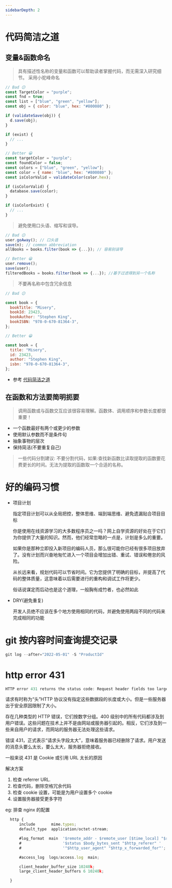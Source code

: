 ```yaml
---
sidebarDepth: 2
---
```


# 代码简洁之道

## 变量&函数命名

> 具有描述性名称的变量和函数可以帮助读者掌握代码，而无需深入研究细节。
> 采用小驼峰命名

```js
// Bad 😕
const TargetColor = "purple";
const fnd = true;
const list = ["blue", "green", "yellow"];
const obj = { color: "blue", hex: "#800080" };

if (validateSave(obj)) {
  d.save(obj);
}

if (exist) {
  // ...
}

// Better 😀
const targetColor = "purple";
const foundColor = false;
const colors = ["blue", "green", "yellow"];
const color = { name: "blue", hex: "#800080" };
const isColorValid = validateColor(color.hex);

if (isColorValid) {
  database.save(color);
}

if (isColorExist) {
  // ...
}
```

> 避免使用口头语、缩写和误导。

```js
// Bad 😕
user.goAway(); // 口头语
save(n); // common abbreviation
allBooks = books.filter(book => {...}); // 容易别误导

// Better 😀
user.remove();
save(user);
filteredBooks = books.filter(book => {...}); //基于过滤得到另一个名称
```

> 不要再名称中包含冗余信息

```js
// Bad 😕

const book = {
  bookTitle: "Misery",
  bookId: 23423,
  bookAuthor: "Stephen King",
  bookISBN: "978-0-670-81364-3",
};

// Better 😀

const book = {
  title: "Misery",
  id: 23423,
  author: "Stephen King",
  isbn: "978-0-670-81364-3",
};
```

- 参考
  [代码简洁之道](https://blog.bitsrc.io/5-ways-to-write-clean-javascript-code-19aa6338fe00)

## 在函数和方法要简明扼要

> 调用函数或与函数交互应该很容易理解。函数体、调用顺序和参数长度都很重要！

- 一个函数最好有两个或更少的参数
- 使用默认参数而不是条件句
- 抽象事物的层次
- 保持简洁(不要重复自己)

> 一些代码分割建议: 不要分割代码，如果:查找新函数比读取提取的函数要花费更长的时间。无法为提取的函数取一个合适的名称。

# 好的编码习惯

- 项目计划

  指定项目计划可以从全局把控，整体思维、端到端思维、避免遗漏贴合项目目标

  你是使用在线资源学习的大多数程序员之一吗？网上自学资源的好处在于它们为你提供了大量的知识。然而，他们经常忽略的一点是，计划是多么的重要。

  如果你是那种立即投入新项目的编码人员，那么很可能你已经有很多项目放弃了。没有计划而兴奋地匆忙进入一个项目会增加出错、重试、错误和倦怠的风险。

  从长远来看，规划代码可以节省时间。它为您提供了明确的目标，并提高了代码的整体质量，这意味着以后需要进行的重构和调试工作将更少。

  俗话说谋定而后动也是这个道理，一般胸有成竹者，也必然如此

- DRY(避免重复)

  开发人员绝不应该在多个地方使用相同的代码，并避免使用两段不同的代码来完成相同的功能

# git 按内容时间查询提交记录

```js
git log --after="2022-05-01" -S "ProductId"
```

# http error 431

```js
HTTP error 431 returns the status code: Request header fields too large
```

请求有时称为“头”HTTP 协议没有指定这些数据段的长度或大小。但是一些服务器出于安全原因限制了大小。

存在几种类型的 HTTP 错误，它们按数字分组。400 级别中的所有代码都涉及到用户错误。这些问题在技术上并不是由网站或服务器引起的。相反，它们涉及到一些来自用户的请求，而网站的服务器无法处理这些请求。

错误 431，正式表示“请求头字段太大”，意味着服务器已经删除了请求。用户发送的消息头要么太长，要么太大，服务器拒绝接收。

一般来说 431 是 Cookie 或引用 URL 太长的原因

解决方案

1. 检查 referrer URL.
2. 检查代码，删除空格冗余代码
3. 检查 cookie 设置，可能是为用户设置多个 cookie
4. 设置服务器接受更多字符

eg: 排查 nginx 的配置

```js
  http {
      include       mime.types;
      default_type  application/octet-stream;

      #log_format  main  '$remote_addr - $remote_user [$time_local] "$request" '
      #                  '$status $body_bytes_sent "$http_referer" '
      #                  '"$http_user_agent" "$http_x_forwarded_for"';

      #access_log  logs/access.log  main;

      client_header_buffer_size 10240k;
      large_client_header_buffers 6 10240k;

  }
```
